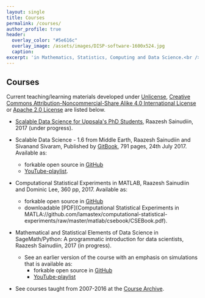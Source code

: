 ```yaml
---
layout: single
title: Courses
permalink: /courses/
author_profile: true
header:
  overlay_color: "#5e616c"
  overlay_image: /assets/images/DISP-software-1600x524.jpg
  caption: 
excerpt: 'in Mathematics, Statistics, Computing and Data Science.<br /><br /><br />'
---
```


## Courses 

Current teaching/learning materials developed under [Unlicense](https://en.wikipedia.org/wiki/Unlicense), [Creative Commons Attribution-Noncommercial-Share Alike 4.0 International License](https://creativecommons.org/licenses/by-nc-sa/4.0/) or [Apache 2.0 License](https://www.apache.org/licenses/LICENSE-2.0) are listed below.

* [Scalable Data Science for Uppsala's PhD Students](https://lamastex.github.io/scalable-data-science), Raazesh Sainudiin, 2017 (under progress).

* Scalable Data Science - 1.6 from Middle Earth, Raazesh Sainudiin and Sivanand Sivaram, Published by [GitBook](https://www.gitbook.com/book/lamastex/scalable-data-science/details), 791 pages, 24th July 2017. Available as:
  * forkable open source in [GitHub](https://github.com/lamastex/scalable-data-science)
  * [YouTube-playlist](https://www.youtube.com/playlist?list=PL_I1mOIPmfpb0qGlLCQgjhMd5gOwmB4Qj).


* Computational Statistical Experiments in MATLAB, Raazesh Sainudiin and Dominic Lee, 360 pp, 2017. Available as: 
  * forkable open source in [GitHub](https://github.com/lamastex/computational-statistical-experiments/tree/master/matlab/csebook) 
  * downloadable [PDF](Computational Statistical Experiments in MATLA://github.com/lamastex/computational-statistical-experiments/raw/master/matlab/csebook/CSEBook.pdf).

* Mathematical and Statistical Elements of Data Science in SageMath/Python: A programmatic introduction for data scientists, Raazesh Sainudiin, 2017 (in progress).
  * See an earlier version of the course with an emphasis on simulations that is available as:
    * forkable open source in [GitHub](https://github.com/lamastex/computational-statistical-experiments/tree/master/sageMath/MonteCarloMethods)
    * [YouTube-playlist](https://www.youtube.com/playlist?list=PL4DDB9E61C36E6DE6)

* See courses taught from 2007-2016 at the [Course Archive](http://lamastex.org/coursesAtUCIlamNZ.shtml). 
 





 

